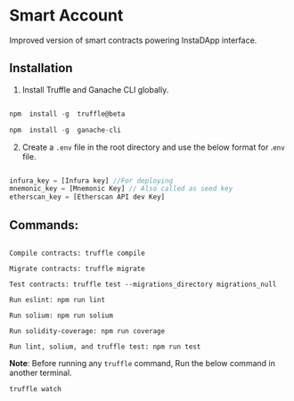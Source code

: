 
# Smart Account

Improved version of smart contracts powering InstaDApp interface.

  

## Installation

  

1. Install Truffle and Ganache CLI globally.

  

```javascript

npm  install -g  truffle@beta

npm  install -g  ganache-cli

```

  

2. Create a `.env` file in the root directory and use the below format for .`env` file.
```javascript

infura_key = [Infura key] //For deploying
mnemonic_key = [Mnemonic Key] // Also called as seed key
etherscan_key = [Etherscan API dev Key]
```

  

## Commands:


```

Compile contracts: truffle compile

Migrate contracts: truffle migrate

Test contracts: truffle test --migrations_directory migrations_null

Run eslint: npm run lint

Run solium: npm run solium

Run solidity-coverage: npm run coverage

Run lint, solium, and truffle test: npm run test

```

**Note**: Before running any `truffle` command, Run the below command in another terminal.
```
truffle watch
```